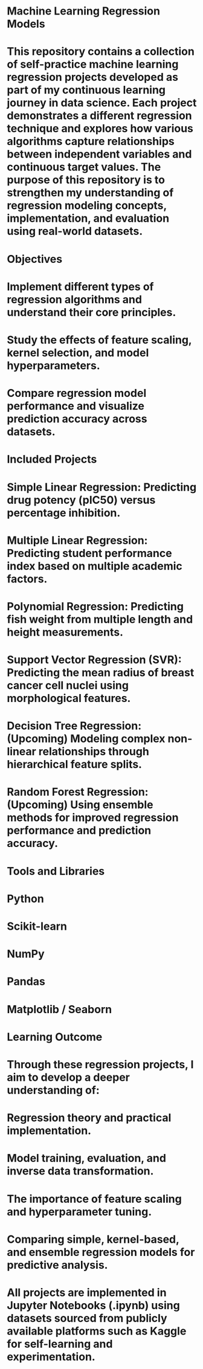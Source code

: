 # Machine Learning Regression Models

# 

# This repository contains a collection of self-practice machine learning regression projects developed as part of my continuous learning journey in data science. Each project demonstrates a different regression technique and explores how various algorithms capture relationships between independent variables and continuous target values. The purpose of this repository is to strengthen my understanding of regression modeling concepts, implementation, and evaluation using real-world datasets.

# 

# Objectives

# 

# Implement different types of regression algorithms and understand their core principles.

# 

# Study the effects of feature scaling, kernel selection, and model hyperparameters.

# 

# Compare regression model performance and visualize prediction accuracy across datasets.

# 

# Included Projects

# 

# Simple Linear Regression: Predicting drug potency (pIC50) versus percentage inhibition.

# 

# Multiple Linear Regression: Predicting student performance index based on multiple academic factors.

# 

# Polynomial Regression: Predicting fish weight from multiple length and height measurements.

# 

# Support Vector Regression (SVR): Predicting the mean radius of breast cancer cell nuclei using morphological features.

# 

# Decision Tree Regression: (Upcoming) Modeling complex non-linear relationships through hierarchical feature splits.

# 

# Random Forest Regression: (Upcoming) Using ensemble methods for improved regression performance and prediction accuracy.

# 

# Tools and Libraries

# 

# Python

# 

# Scikit-learn

# 

# NumPy

# 

# Pandas

# 

# Matplotlib / Seaborn

# 

# Learning Outcome

# 

# Through these regression projects, I aim to develop a deeper understanding of:

# 

# Regression theory and practical implementation.

# 

# Model training, evaluation, and inverse data transformation.

# 

# The importance of feature scaling and hyperparameter tuning.

# 

# Comparing simple, kernel-based, and ensemble regression models for predictive analysis.

# 

# All projects are implemented in Jupyter Notebooks (.ipynb) using datasets sourced from publicly available platforms such as Kaggle for self-learning and experimentation.

